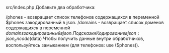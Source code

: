 src/index.php
Добавьте два обработчика:

/phones - возвращает список телефонов содержащихся в переменной $phones закодированный в json.
/domains - возвращает список доменов содержащихся в переменной $domains закодированный в json.
Подсказки
Кодирование в json: json_encode($data)
Чтобы получить данные внутри обработчиков, воспользуйтесь замыканием (для телефонов: use ($phones)).